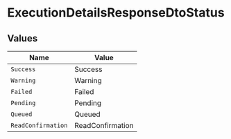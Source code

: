 # ExecutionDetailsResponseDtoStatus


## Values

| Name               | Value              |
| ------------------ | ------------------ |
| `Success`          | Success            |
| `Warning`          | Warning            |
| `Failed`           | Failed             |
| `Pending`          | Pending            |
| `Queued`           | Queued             |
| `ReadConfirmation` | ReadConfirmation   |
